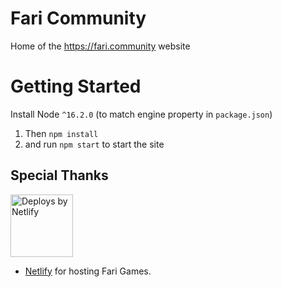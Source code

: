 # Fari Community

Home of the https://fari.community website

# Getting Started

Install Node `^16.2.0` (to match engine property in `package.json`)

1. Then `npm install`
2. and run `npm start` to start the site

## Special Thanks

<a href="https://www.netlify.com">
  <img width="100px" src="https://www.netlify.com/img/global/badges/netlify-color-accent.svg" alt="Deploys by Netlify" />
</a>

- [Netlify](https://netlify.com/) for hosting Fari Games.
